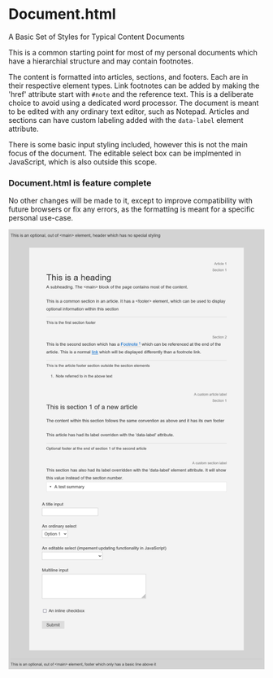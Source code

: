 # Document.html
A Basic Set of Styles for Typical Content Documents

This is a common starting point for most of my personal documents which have a hierarchial structure and may contain footnotes. 

The content is formatted into articles, sections, and footers. Each are in their respective element types. Link footnotes can be added by making the 'href' attribute start with ```#note``` and the reference text. This is a deliberate choice to avoid using a dedicated word processor. The document is meant to be edited with any ordinary text editor, such as Notepad. Articles and sections can have custom labeling added with the ```data-label``` element attribute.

There is some basic input styling included, however this is not the main focus of the document. The editable select box can be implmented in JavaScript, which is also outside this scope.

### Document.html is feature complete 
No other changes will be made to it, except to improve compatibility with future browsers or fix any errors, as the formatting is meant for a specific personal use-case.

![document.png](https://github.com/cypnk/Document.html/blob/main/document.png)

